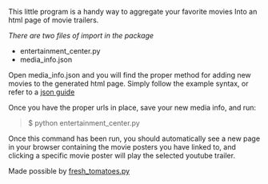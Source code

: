 This little program is a handy way to aggregate your favorite movies
Into an html page of movie trailers.

_There are two files of import in the package_
* entertainment_center.py
* media_info.json

Open media_info.json and you will find the proper method for adding new
movies to the generated html page. Simply follow the example syntax,
or refer to a [json guide](https://en.wikipedia.org/wiki/JSON)

Once you have the proper urls in place, save your new media info,
and run:

> $ python entertainment_center.py

Once this command has been run, you should automatically see a new page
in your browser containing the movie posters you have linked to, and
clicking a specific movie poster will play the selected youtube trailer.



Made possible by [fresh_tomatoes.py](https://github.com/adarsh0806/ud036_StarterCode/blob/master/fresh_tomatoes.py)


